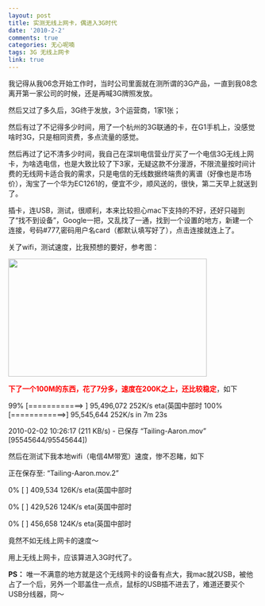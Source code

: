 ```yaml
---
layout: post
title: 实测无线上网卡，偶进入3G时代
date: '2010-2-2'
comments: true
categories: 无心呢喃
tags: 3G 无线上网卡
link: true
---
```

我记得从我06念开始工作时，当时公司里面就在测所谓的3G产品，一直到我08念离开第一家公司的时候，还是再喊3G牌照发放。

然后又过了多久后，3G终于发放，3个运营商，1家1张；

然后有过了不记得多少时间，用了一个杭州的3G联通的卡，在G1手机上，没感觉啥时3G，只是相同资费，多点流量的感觉。

然后再过了记不清多少时间，我自己在深圳电信营业厅买了一个电信3G无线上网卡，为啥选电信，也是大致比较了下3家，无疑这款不分漫游，不限流量按时间计费的无线网卡适合我的需求，只是电信的无线数据终端贵的离谱（好像也是市场价），淘宝了一个华为EC1261的，便宜不少，顺风送的，很快，第二天早上就送到了。

插卡，连USB，测试，很顺利，本来比较担心mac下支持的不好，还好只碰到了“找不到设备”，Google一把，又乱找了一通，找到一个设置的地方，新建一个连接，号码#777,密码用户名card（都默认填写好了），点击连接就连上了。

关了wifi，测试速度，比我预想的要好，参考图：

<img class="alignnone" title="参考" src="http://lh6.ggpht.com/_GiZR7A3zZ6s/S2eQmnMIY0I/AAAAAAAAGok/VB82dLQK_3g/s400/%E5%B1%8F%E5%B9%95%E5%BF%AB%E7%85%A7%202010-02-02%20am10.19.23.png" alt="" width="400" height="238" />

<strong><span style="color: #ff0000;">下了一个100M的东西，花了7分多，速度在200K之上，还比较稳定</span></strong>，如下

99% [============&gt; ] 95,496,072   252K/s eta(英国中部时
100%[============&gt;] 95,545,644   252K/s   in 7m 23s

2010-02-02 10:26:17 (211 KB/s) - 已保存 “Tailing-Aaron.mov” [95545644/95545644])

然后在测试下我本地wifi（电信4M带宽）速度，惨不忍睹，如下

正在保存至: “Tailing-Aaron.mov.2”

0% [                                       ] 409,534      126K/s eta(英国中部时

0% [                                       ] 429,526      124K/s eta(英国中部时

0% [                                       ] 456,658      124K/s eta(英国中部时

竟然不如无线上网卡的速度～

用上无线上网卡，应该算进入3G时代了。

<strong>PS：</strong>
唯一不满意的地方就是这个无线网卡的设备有点大，我mac就2USB，被他占了一个后，另外一个耶盖住一点点，鼠标的USB插不进去了，难道还要买个USB分线器，冏～
